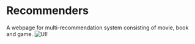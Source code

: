 # Recommenders
A webpage for multi-recommendation system consisting of movie, book and game.
![UI!](https://user-images.githubusercontent.com/63343297/140089391-809111ed-0238-4727-8def-95d20cc28e2d.PNG)
